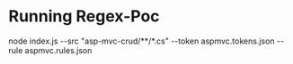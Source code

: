 # Running Regex-Poc

node index.js --src "asp-mvc-crud/\*\*/\*.cs" --token aspmvc.tokens.json --rule aspmvc.rules.json